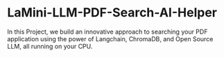 # LaMini-LLM-PDF-Search-AI-Helper
In this Project, we build an innovative approach to searching your PDF application using the power of Langchain, ChromaDB, and Open Source LLM, all running on your CPU.

